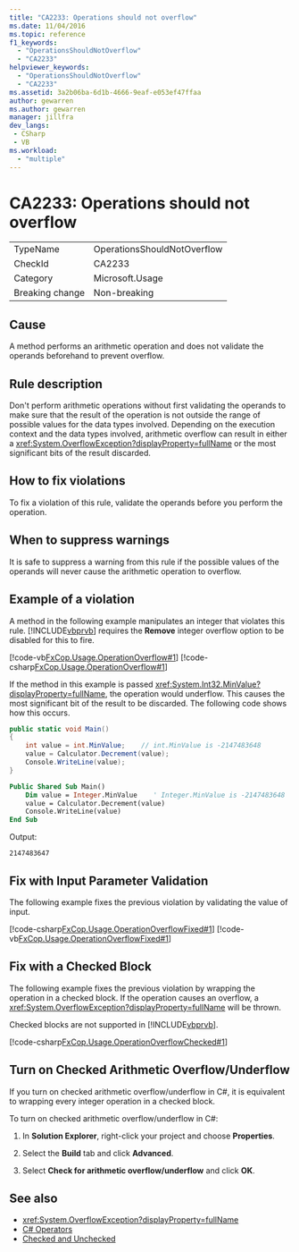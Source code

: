 ```yaml
---
title: "CA2233: Operations should not overflow"
ms.date: 11/04/2016
ms.topic: reference
f1_keywords:
  - "OperationsShouldNotOverflow"
  - "CA2233"
helpviewer_keywords:
  - "OperationsShouldNotOverflow"
  - "CA2233"
ms.assetid: 3a2b06ba-6d1b-4666-9eaf-e053ef47ffaa
author: gewarren
ms.author: gewarren
manager: jillfra
dev_langs:
 - CSharp
 - VB
ms.workload:
  - "multiple"
---
```

# CA2233: Operations should not overflow

|||
|-|-|
|TypeName|OperationsShouldNotOverflow|
|CheckId|CA2233|
|Category|Microsoft.Usage|
|Breaking change|Non-breaking|

## Cause

A method performs an arithmetic operation and does not validate the operands beforehand to prevent overflow.

## Rule description

Don't perform arithmetic operations without first validating the operands to make sure that the result of the operation is not outside the range of possible values for the data types involved. Depending on the execution context and the data types involved, arithmetic overflow can result in either a <xref:System.OverflowException?displayProperty=fullName> or the most significant bits of the result discarded.

## How to fix violations

To fix a violation of this rule, validate the operands before you perform the operation.

## When to suppress warnings

It is safe to suppress a warning from this rule if the possible values of the operands will never cause the arithmetic operation to overflow.

## Example of a violation

A method in the following example manipulates an integer that violates this rule. [!INCLUDE[vbprvb](../code-quality/includes/vbprvb_md.md)] requires the **Remove** integer overflow option to be disabled for this to fire.

[!code-vb[FxCop.Usage.OperationOverflow#1](../code-quality/codesnippet/VisualBasic/ca2233-operations-should-not-overflow_1.vb)]
[!code-csharp[FxCop.Usage.OperationOverflow#1](../code-quality/codesnippet/CSharp/ca2233-operations-should-not-overflow_1.cs)]

If the method in this example is passed <xref:System.Int32.MinValue?displayProperty=fullName>, the operation would underflow. This causes the most significant bit of the result to be discarded. The following code shows how this occurs.

```csharp
public static void Main()
{
    int value = int.MinValue;    // int.MinValue is -2147483648
    value = Calculator.Decrement(value);
    Console.WriteLine(value);
}
```

```vb
Public Shared Sub Main()
    Dim value = Integer.MinValue    ' Integer.MinValue is -2147483648
    value = Calculator.Decrement(value)
    Console.WriteLine(value)
End Sub
```

Output:

```text
2147483647
```

## Fix with Input Parameter Validation

The following example fixes the previous violation by validating the value of input.

[!code-csharp[FxCop.Usage.OperationOverflowFixed#1](../code-quality/codesnippet/CSharp/ca2233-operations-should-not-overflow_2.cs)]
[!code-vb[FxCop.Usage.OperationOverflowFixed#1](../code-quality/codesnippet/VisualBasic/ca2233-operations-should-not-overflow_2.vb)]

## Fix with a Checked Block

The following example fixes the previous violation by wrapping the operation in a checked block. If the operation causes an overflow, a <xref:System.OverflowException?displayProperty=fullName> will be thrown.

Checked blocks are not supported in [!INCLUDE[vbprvb](../code-quality/includes/vbprvb_md.md)].

[!code-csharp[FxCop.Usage.OperationOverflowChecked#1](../code-quality/codesnippet/CSharp/ca2233-operations-should-not-overflow_3.cs)]

## Turn on Checked Arithmetic Overflow/Underflow

If you turn on checked arithmetic overflow/underflow in C#, it is equivalent to wrapping every integer operation in a checked block.

To turn on checked arithmetic overflow/underflow in C#:

1. In **Solution Explorer**, right-click your project and choose **Properties**.

2. Select the **Build** tab and click **Advanced**.

3. Select **Check for arithmetic overflow/underflow** and click **OK**.

## See also

- <xref:System.OverflowException?displayProperty=fullName>
- [C# Operators](/dotnet/csharp/language-reference/operators/index)
- [Checked and Unchecked](/dotnet/csharp/language-reference/keywords/checked-and-unchecked)
